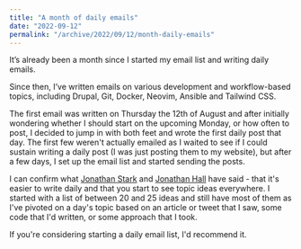 ```yaml
---
title: "A month of daily emails"
date: "2022-09-12"
permalink: "/archive/2022/09/12/month-daily-emails"
---
```


It’s already been a month since I started my email list and writing daily emails.

Since then, I’ve written emails on various development and workflow-based topics, including Drupal, Git, Docker, Neovim, Ansible and Tailwind CSS.

The first email was written on Thursday the 12th of August and after initially wondering whether I should start on the upcoming Monday, or how often to post, I decided to jump in with both feet and wrote the first daily post that day. The first few weren't actually emailed as I waited to see if I could sustain writing a daily post (I was just posting them to my website), but after a few days, I set up the email list and started sending the posts.

I can confirm what [Jonathan Stark](https://jonathanstark.com) and [Jonathan Hall](https://jhall.io) have said - that it's easier to write daily and that you start to see topic ideas everywhere. I started with a list of between 20 and 25 ideas and still have most of them as I've pivoted on a day's topic based on an article or tweet that I saw, some code that I'd written, or some approach that I took.

If you're considering starting a daily email list, I'd recommend it.
